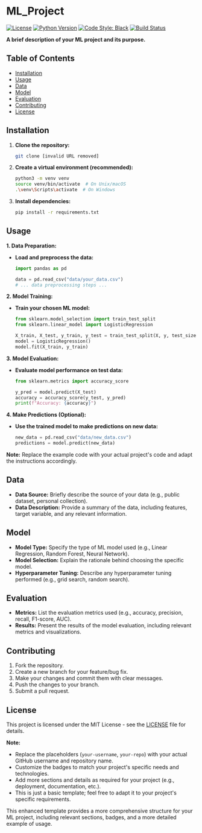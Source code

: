 # ML_Project

[![License](https://img.shields.io/badge/License-MIT-blue.svg)](LICENSE)
[![Python Version](https://img.shields.io/badge/python-3.x-blue.svg)](https://www.python.org/downloads/)
[![Code Style: Black](https://img.shields.io/badge/code%20style-black-black.svg)](https://github.com/psf/black)
[![Build Status](https://github.com/your-username/your-repo/workflows/CI/badge.svg)](https://github.com/your-username/your-repo/actions)

**A brief description of your ML project and its purpose.**

## Table of Contents

- [Installation](#installation)
- [Usage](#usage)
- [Data](#data)
- [Model](#model)
- [Evaluation](#evaluation)
- [Contributing](#contributing)
- [License](#license)

## Installation

1. **Clone the repository:**
   ```bash
   git clone [invalid URL removed]
   ```

2. **Create a virtual environment (recommended):**
   ```bash
   python3 -m venv venv
   source venv/bin/activate  # On Unix/macOS
   .\venv\Scripts\activate  # On Windows
   ```

3. **Install dependencies:**
   ```bash
   pip install -r requirements.txt
   ```

## Usage

**1. Data Preparation:**

* **Load and preprocess the data:**
  ```python
  import pandas as pd

  data = pd.read_csv("data/your_data.csv")
  # ... data preprocessing steps ...
  ```

**2. Model Training:**

* **Train your chosen ML model:**
  ```python
  from sklearn.model_selection import train_test_split
  from sklearn.linear_model import LogisticRegression 

  X_train, X_test, y_train, y_test = train_test_split(X, y, test_size=0.2, random_state=42)
  model = LogisticRegression() 
  model.fit(X_train, y_train)
  ```

**3. Model Evaluation:**

* **Evaluate model performance on test data:**
  ```python
  from sklearn.metrics import accuracy_score

  y_pred = model.predict(X_test)
  accuracy = accuracy_score(y_test, y_pred)
  print(f"Accuracy: {accuracy}") 
  ```

**4. Make Predictions (Optional):**

* **Use the trained model to make predictions on new data:**
  ```python
  new_data = pd.read_csv("data/new_data.csv")
  predictions = model.predict(new_data)
  ```

**Note:** Replace the example code with your actual project's code and adapt the instructions accordingly.

## Data

* **Data Source:** Briefly describe the source of your data (e.g., public dataset, personal collection).
* **Data Description:** Provide a summary of the data, including features, target variable, and any relevant information.

## Model

* **Model Type:** Specify the type of ML model used (e.g., Linear Regression, Random Forest, Neural Network).
* **Model Selection:** Explain the rationale behind choosing the specific model.
* **Hyperparameter Tuning:** Describe any hyperparameter tuning performed (e.g., grid search, random search).

## Evaluation

* **Metrics:** List the evaluation metrics used (e.g., accuracy, precision, recall, F1-score, AUC).
* **Results:** Present the results of the model evaluation, including relevant metrics and visualizations.

## Contributing

1. Fork the repository.
2. Create a new branch for your feature/bug fix.
3. Make your changes and commit them with clear messages.
4. Push the changes to your branch.
5. Submit a pull request.

## License

This project is licensed under the MIT License - see the [LICENSE](LICENSE) file for details.

**Note:**

* Replace the placeholders (`your-username`, `your-repo`) with your actual GitHub username and repository name.
* Customize the badges to match your project's specific needs and technologies.
* Add more sections and details as required for your project (e.g., deployment, documentation, etc.).
* This is just a basic template; feel free to adapt it to your project's specific requirements.

This enhanced template provides a more comprehensive structure for your ML project, including relevant sections, badges, and a more detailed example of usage.
